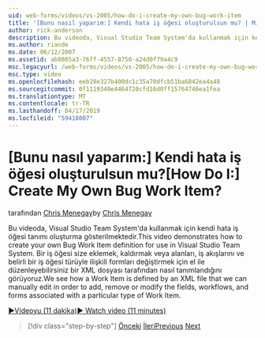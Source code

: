 ```yaml
---
uid: web-forms/videos/vs-2005/how-do-i-create-my-own-bug-work-item
title: '[Bunu nasıl yaparım:] Kendi hata iş öğesi oluşturulsun mu? | Microsoft Docs'
author: rick-anderson
description: Bu videoda, Visual Studio Team System'da kullanmak için kendi hata iş öğesi tanımı oluşturma gösterilmektedir. Bir iş öğesi bir XML dosyası tarafından nasıl tanımlandığını görüyoruz...
ms.author: riande
ms.date: 06/12/2007
ms.assetid: ab0805a3-76ff-4557-8750-a24d0f79a4c9
msc.legacyurl: /web-forms/videos/vs-2005/how-do-i-create-my-own-bug-work-item
msc.type: video
ms.openlocfilehash: eeb28e327b400dc1c35a70dfcb51ba6842ea4a48
ms.sourcegitcommit: 0f1119340e4464720cfd16d0ff15764746ea1fea
ms.translationtype: MT
ms.contentlocale: tr-TR
ms.lasthandoff: 04/17/2019
ms.locfileid: "59418007"
---
```

# <a name="how-do-i-create-my-own-bug-work-item"></a><span data-ttu-id="b5317-105">[Bunu nasıl yaparım:] Kendi hata iş öğesi oluşturulsun mu?</span><span class="sxs-lookup"><span data-stu-id="b5317-105">[How Do I:] Create My Own Bug Work Item?</span></span>

<span data-ttu-id="b5317-106">tarafından [Chris Menegay](https://twitter.com/CMenegay)</span><span class="sxs-lookup"><span data-stu-id="b5317-106">by [Chris Menegay](https://twitter.com/CMenegay)</span></span>

<span data-ttu-id="b5317-107">Bu videoda, Visual Studio Team System'da kullanmak için kendi hata iş öğesi tanımı oluşturma gösterilmektedir.</span><span class="sxs-lookup"><span data-stu-id="b5317-107">This video demonstrates how to create your own Bug Work Item definition for use in Visual Studio Team System.</span></span> <span data-ttu-id="b5317-108">Bir iş öğesi size eklemek, kaldırmak veya alanları, iş akışlarını ve belirli bir iş öğesi türüyle ilişkili formları değiştirmek için el ile düzenleyebilirsiniz bir XML dosyası tarafından nasıl tanımlandığını görüyoruz.</span><span class="sxs-lookup"><span data-stu-id="b5317-108">We see how a Work Item is defined by an XML file that we can manually edit in order to add, remove or modify the fields, workflows, and forms associated with a particular type of Work Item.</span></span>

[<span data-ttu-id="b5317-109">&#9654;Videoyu (11 dakika)</span><span class="sxs-lookup"><span data-stu-id="b5317-109">&#9654; Watch video (11 minutes)</span></span>](https://channel9.msdn.com/Blogs/ASP-NET-Site-Videos/how-do-i-create-my-own-bug-work-item)

> [!div class="step-by-step"]
> <span data-ttu-id="b5317-110">[Önceki](how-do-i-integrate-defect-tracking-with-testing.md)
> [İleri](how-do-i-write-code-more-quickly-with-unit-tests.md)</span><span class="sxs-lookup"><span data-stu-id="b5317-110">[Previous](how-do-i-integrate-defect-tracking-with-testing.md)
[Next](how-do-i-write-code-more-quickly-with-unit-tests.md)</span></span>
